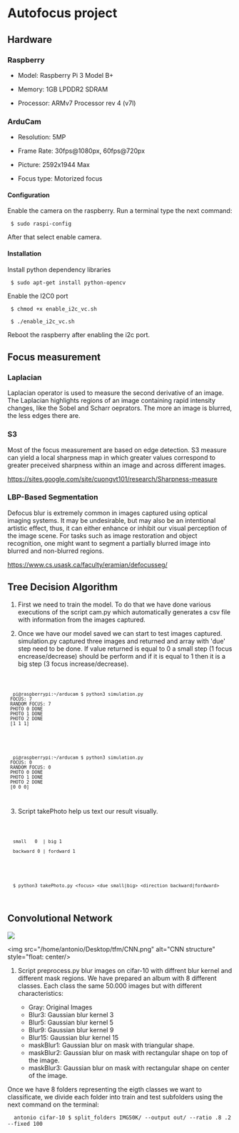 # Autofocus project

## Hardware

### Raspberry

- Model: Raspberry Pi 3 Model B+

- Memory: 1GB LPDDR2 SDRAM

- Processor: ARMv7 Processor rev 4 (v7l)

### ArduCam

- Resolution: 5MP

- Frame Rate: 30fps@1080px, 60fps@720px

- Picture: 2592x1944 Max

- Focus type: Motorized focus

#### Configuration

Enable the camera on the raspberry. Run a terminal type the next command:

     $ sudo raspi-config

After that select enable camera.

#### Installation

Install python dependency libraries
    
     $ sudo apt-get install python-opencv

Enable the I2C0 port
    
     $ chmod +x enable_i2c_vc.sh
    
     $ ./enable_i2c_vc.sh

Reboot the raspberry after enabling the i2c port.


## Focus measurement

### Laplacian

Laplacian operator is used to measure the second derivative of an image. The Laplacian highlights regions of an image containing rapid intensity changes, like the Sobel and Scharr oeprators. The more an image is blurred, the less edges there are.

### S3

Most of the focus measurement are based on edge detection.
S3 measure can yield a local sharpness map in which greater values correspond to greater preceived sharpness within an image and across different images.

https://sites.google.com/site/cuongvt101/research/Sharpness-measure

### LBP-Based Segmentation

Defocus blur is extremely common in images captured using optical imaging systems. It may be undesirable, but may also be an intentional artistic effect, thus, it can either enhance or inhibit our visual perception of the image scene. For tasks such as image restoration and object recognition, one might want to segment a partially blurred image into blurred and non-blurred regions.

https://www.cs.usask.ca/faculty/eramian/defocusseg/



## Tree Decision Algorithm

1. First we need to train the model. To do that we have done various executions of the script cam.py which automatically generates a csv file with information from the images captured. 


2. Once we have our model saved we can start to test images captured. simulation.py captured three images and returned and array with 'due' step need to be done. If value returned is equal to 0 a small step (1 focus encrease/decrease) should be perform and if it is equal to 1 then it is a big step (3 focus increase/decrease).

<code>

      pi@raspberrypi:~/arducam $ python3 simulation.py 
     FOCUS: 7
     RANDOM FOCUS: 7
     PHOTO 0 DONE
     PHOTO 1 DONE
     PHOTO 2 DONE
     [1 1 1]

</code>
<code>

      pi@raspberrypi:~/arducam $ python3 simulation.py 
     FOCUS: 0
     RANDOM FOCUS: 0
     PHOTO 0 DONE
     PHOTO 1 DONE
     PHOTO 2 DONE
     [0 0 0]

</code>

3. Script takePhoto help us text our result visually. 

<code>

      small   0  | big 1

      backward 0 | fordward 1
   
</code>
<code>

      $ python3 takePhoto.py <focus> <due small|big> <direction backward|fordward>
    
</code>

## Convolutional Network

![]("/home/antonio/Desktop/tfm/CNN.png")

<img src="/home/antonio/Desktop/tfm/CNN.png"
     alt="CNN structure"
     style="float: center/>

1. Script preprocess.py blur images on cifar-10 with diffrent blur kernel and different mask regions. We have prepared an album with 8 different classes. Each class the same 50.000 images but with different characteristics:

    - Gray: Original Images
    - Blur3: Gaussian blur kernel 3
    - Blur5: Gaussian blur kernel 5
    - Blur9: Gaussian blur kernel 9
    - Blur15: Gaussian blur kernel 15
    - maskBlur1: Gaussian blur on mask with triangular shape.
    - maskBlur2: Gaussian blur on mask with rectangular shape on top of the image.
    - maskBlur3: Gaussian blur on mask with rectangular shape on center of the image.

Once we have 8 folders representing the eigth classes we want to classificate, we divide each folder into train and test subfolders using the next command on the terminal:

      antonio cifar-10 $ split_folders IMG50K/ --output out/ --ratio .8 .2 --fixed 100


